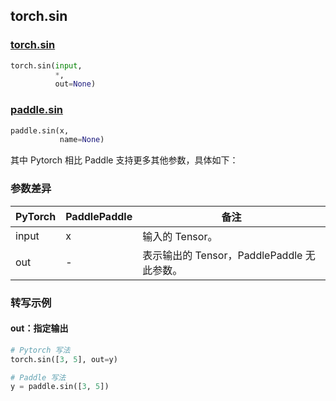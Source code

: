 ## torch.sin
### [torch.sin](https://pytorch.org/docs/stable/generated/torch.sin.html?highlight=sin#torch.sin)

```python
torch.sin(input,
          *,
          out=None)
```

### [paddle.sin](https://www.paddlepaddle.org.cn/documentation/docs/zh/api/paddle/sin_cn.html#sin)

```python
paddle.sin(x,
           name=None)
```

其中 Pytorch 相比 Paddle 支持更多其他参数，具体如下：
### 参数差异
| PyTorch       | PaddlePaddle | 备注                                                   |
| ------------- | ------------ | ------------------------------------------------------ |
| input         | x            | 输入的 Tensor。                                      |
| out           | -            | 表示输出的 Tensor，PaddlePaddle 无此参数。               |


### 转写示例
#### out：指定输出
```python
# Pytorch 写法
torch.sin([3, 5], out=y)

# Paddle 写法
y = paddle.sin([3, 5])
```
